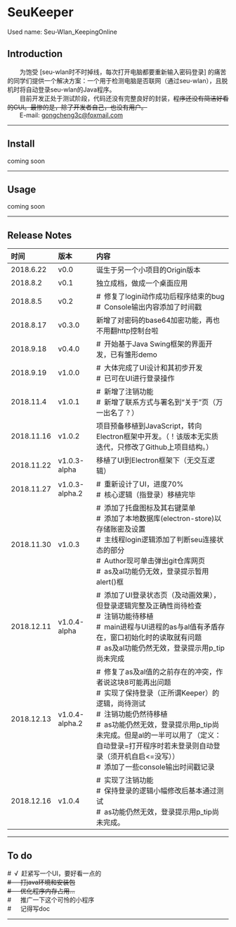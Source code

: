 # SeuKeeper
Used name: Seu-Wlan_KeepingOnline
## Introduction
&emsp;&emsp;为饱受 [seu-wlan时不时掉线，每次打开电脑都要重新输入密码登录] 的痛苦的同学们提供一个解决方案：一个用于检测电脑是否联网（通过seu-wlan），且脱机时将自动登录seu-wlan的Java程序。<br>
&emsp;&emsp;目前开发正处于测试阶段，代码还没有完整良好的封装，~~程序还没有简洁好看的GUI。最惨的是，除了开发者自己，也没有用户。~~<br>
&emsp;&emsp;E-mail: gongcheng3c@foxmail.com

---
## Install
coming soon

---
## Usage
coming soon

---
## Release Notes
时间|版本|内容
:--|:--|:--
2018.6.22|v0.0|诞生于另一个小项目的Origin版本
2018.8.2|v0.1|独立成档，做成一个桌面应用
2018.8.5|v0.2|#&ensp;修复了login动作成功后程序结束的bug<br>#&ensp;Console输出内容添加了时间戳
2018.8.17|v0.3.0|新增了对密码的base64加密功能，再也不用翻http控制台啦
2018.9.18|v0.4.0|#&ensp;开始基于Java Swing框架的界面开发，已有雏形demo
2018.9.19|v1.0.0|#&ensp;大体完成了UI设计和其初步开发<br>#&ensp;已可在UI进行登录操作
2018.11.4|v1.0.1|#&ensp;新增了注销功能<br>#&ensp;新增了联系方式与署名到“关于”页（万一出名了？）
2018.11.16|v1.0.2|项目预备移植到JavaScript，转向Electron框架中开发。（！该版本无实质迭代，只修改了Github上项目结构。）
2018.11.22|v1.0.3-alpha|移植了UI到Electron框架下（无交互逻辑）
2018.11.27|v1.0.3-alpha.2|#&ensp;重新设计了UI，进度70%<br>#&ensp;核心逻辑（指登录）移植完毕
2018.11.30|v1.0.3|#&ensp;添加了托盘图标及其右键菜单<br>#&ensp;添加了本地数据库(electron-store)以存储账密及设置<br>#&ensp;主线程login逻辑添加了判断seu连接状态的部分<br>#&ensp;Author现可单击弹出git仓库网页<br>#&ensp;as及al功能仍无效，登录提示暂用alert()框
2018.12.11|v1.0.4-alpha|#&ensp;添加了UI登录状态页（及动画效果），但登录逻辑完整及正确性尚待检查<br>#&ensp;注销功能待移植<br>#&ensp;main进程与UI进程的as与al值有矛盾存在，窗口初始化时的读取就有问题<br>#&ensp;as及al功能仍然无效，登录提示用p_tip尚未完成
2018.12.13|v1.0.4-alpha.2|#&ensp;修复了as及al值的之前存在的冲突，作者说这块8可能再出问题<br>#&ensp;实现了保持登录（正所谓Keeper）的逻辑，尚待测试<br>#&ensp;注销功能仍然待移植<br>#&ensp;as功能仍然无效，登录提示用p_tip尚未完成。但是al的一半可以用了（定义：自动登录=打开程序时若未登录则自动登录（须开机自启<=没写））<br>#&ensp;添加了一些console输出时间戳记录
2018.12.16|v1.0.4|#&ensp;实现了注销功能<br>#&ensp;保持登录的逻辑小幅修改后基本通过测试<br>#&ensp;as功能仍然无效，登录提示用p_tip尚未完成。

---
## To do
#&ensp;√&ensp;赶紧写一个UI，要好看一点的<br>
~~#&ensp;&ensp;&ensp;打java环境和安装包~~<br>
~~#&ensp;&ensp;&ensp;优化程序内存占用...~~<br>
#&ensp;&ensp;&ensp;推广一下这个可怜的小程序<br>
#&ensp;&ensp;&ensp;记得写doc

---